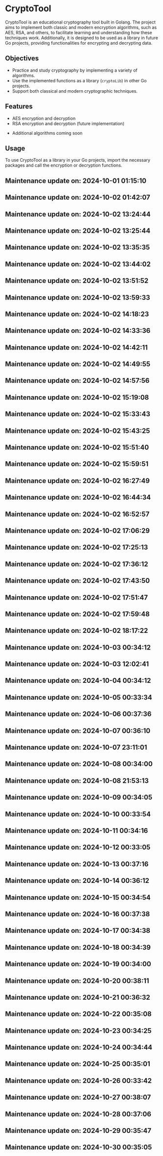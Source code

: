 # CryptoTool

CryptoTool is an educational cryptography tool built in Golang. The project aims to implement both classic and modern encryption algorithms, such as AES, RSA, and others, to facilitate learning and understanding how these techniques work. Additionally, it is designed to be used as a library in future Go projects, providing functionalities for encrypting and decrypting data.

## Objectives

- Practice and study cryptography by implementing a variety of algorithms.
- Use the implemented functions as a library (`cryptoLib`) in other Go projects.
- Support both classical and modern cryptographic techniques.

## Features

- AES encryption and decryption
- RSA encryption and decryption (future implementation)
<!-- - Atbash cipher (future implementation) -->
- Additional algorithms coming soon

## Usage

To use CryptoTool as a library in your Go projects, import the necessary packages and call the encryption or decryption functions.

## Maintenance update on: 2024-10-01 01:15:10

## Maintenance update on: 2024-10-02 01:42:07
## Maintenance update on: 2024-10-02 13:24:44
## Maintenance update on: 2024-10-02 13:25:44
## Maintenance update on: 2024-10-02 13:35:35
## Maintenance update on: 2024-10-02 13:44:02
## Maintenance update on: 2024-10-02 13:51:52
## Maintenance update on: 2024-10-02 13:59:33
## Maintenance update on: 2024-10-02 14:18:23
## Maintenance update on: 2024-10-02 14:33:36
## Maintenance update on: 2024-10-02 14:42:11
## Maintenance update on: 2024-10-02 14:49:55
## Maintenance update on: 2024-10-02 14:57:56
## Maintenance update on: 2024-10-02 15:19:08
## Maintenance update on: 2024-10-02 15:33:43
## Maintenance update on: 2024-10-02 15:43:25
## Maintenance update on: 2024-10-02 15:51:40
## Maintenance update on: 2024-10-02 15:59:51
## Maintenance update on: 2024-10-02 16:27:49
## Maintenance update on: 2024-10-02 16:44:34
## Maintenance update on: 2024-10-02 16:52:57
## Maintenance update on: 2024-10-02 17:06:29
## Maintenance update on: 2024-10-02 17:25:13
## Maintenance update on: 2024-10-02 17:36:12
## Maintenance update on: 2024-10-02 17:43:50
## Maintenance update on: 2024-10-02 17:51:47
## Maintenance update on: 2024-10-02 17:59:48
## Maintenance update on: 2024-10-02 18:17:22
## Maintenance update on: 2024-10-03 00:34:12
## Maintenance update on: 2024-10-03 12:02:41
## Maintenance update on: 2024-10-04 00:34:12
## Maintenance update on: 2024-10-05 00:33:34
## Maintenance update on: 2024-10-06 00:37:36
## Maintenance update on: 2024-10-07 00:36:10
## Maintenance update on: 2024-10-07 23:11:01
## Maintenance update on: 2024-10-08 00:34:00
## Maintenance update on: 2024-10-08 21:53:13
## Maintenance update on: 2024-10-09 00:34:05
## Maintenance update on: 2024-10-10 00:33:54
## Maintenance update on: 2024-10-11 00:34:16
## Maintenance update on: 2024-10-12 00:33:05
## Maintenance update on: 2024-10-13 00:37:16
## Maintenance update on: 2024-10-14 00:36:12
## Maintenance update on: 2024-10-15 00:34:54
## Maintenance update on: 2024-10-16 00:37:38
## Maintenance update on: 2024-10-17 00:34:38
## Maintenance update on: 2024-10-18 00:34:39
## Maintenance update on: 2024-10-19 00:34:00
## Maintenance update on: 2024-10-20 00:38:11
## Maintenance update on: 2024-10-21 00:36:32
## Maintenance update on: 2024-10-22 00:35:08
## Maintenance update on: 2024-10-23 00:34:25
## Maintenance update on: 2024-10-24 00:34:44
## Maintenance update on: 2024-10-25 00:35:01
## Maintenance update on: 2024-10-26 00:33:42
## Maintenance update on: 2024-10-27 00:38:07
## Maintenance update on: 2024-10-28 00:37:06
## Maintenance update on: 2024-10-29 00:35:47
## Maintenance update on: 2024-10-30 00:35:05
